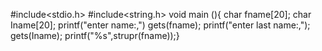 #include<stdio.h>
#include<string.h>
void main (){
char fname[20];
char Iname[20];
printf("enter name:,")
gets(fname);
printf("enter last name:,");
gets(Iname);
printf("%s",strupr(fname));}
